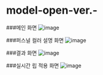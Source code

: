# model-open-ver.-

###메인 화면
![image](https://github.com/gradprojectt/model-open-ver.-/assets/76712706/9e86b87c-586f-4ecc-9350-fe6edd7a6819)

###퍼스널 컬러 설명 화면
![image](https://github.com/gradprojectt/model-open-ver.-/assets/76712706/34d34d32-2bb7-42c1-8c60-c506e1a6d5e7)

###결과 화면
![image](https://github.com/gradprojectt/model-open-ver.-/assets/76712706/14778e34-5a66-4533-b422-e816979c48a2)

###실시간 립 적용 화면
![image](https://github.com/gradprojectt/model-open-ver.-/assets/76712706/29747c6c-06af-4d75-8f6e-5efa3fd246c6)

